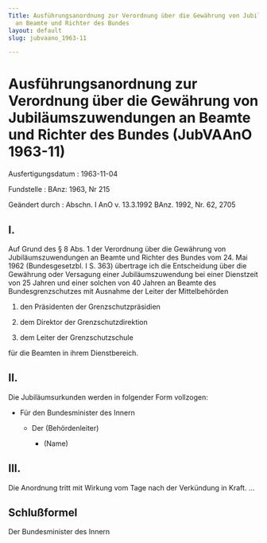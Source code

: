 ```yaml
---
Title: Ausführungsanordnung zur Verordnung über die Gewährung von Jubiläumszuwendungen
  an Beamte und Richter des Bundes
layout: default
slug: jubvaano_1963-11

---
```


# Ausführungsanordnung zur Verordnung über die Gewährung von Jubiläumszuwendungen an Beamte und Richter des Bundes (JubVAAnO 1963-11)

Ausfertigungsdatum
:   1963-11-04

Fundstelle
:   BAnz: 1963, Nr 215

Geändert durch
:   Abschn. I AnO v. 13.3.1992 BAnz. 1992, Nr. 62, 2705


## I.

Auf Grund des § 8 Abs. 1 der Verordnung über die Gewährung von
Jubiläumszuwendungen an Beamte und Richter des Bundes vom 24. Mai 1962
(Bundesgesetzbl. I S. 363) übertrage ich die Entscheidung über die
Gewährung oder Versagung einer Jubiläumszuwendung bei einer Dienstzeit
von 25 Jahren und einer solchen von 40 Jahren an Beamte des
Bundesgrenzschutzes mit Ausnahme der Leiter der Mittelbehörden

1.  den Präsidenten der Grenzschutzpräsidien


2.  dem Direktor der Grenzschutzdirektion


3.  dem Leiter der Grenzschutzschule



für die Beamten in ihrem Dienstbereich.


## II.

Die Jubiläumsurkunden werden in folgender Form vollzogen:

*   Für den Bundesminister des Innern

    *   Der (Behördenleiter)

        *   (Name)











## III.

Die Anordnung tritt mit Wirkung vom Tage nach der Verkündung in Kraft.
...


## Schlußformel

Der Bundesminister des Innern

